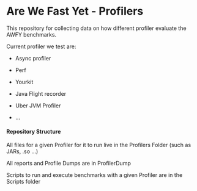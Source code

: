 Are We Fast Yet - Profilers
==========================

This repository for collecting data on how different profiler evaluate the AWFY benchmarks. 

 


Current profiler we test are:  

 - Async profiler 

 - Perf 

 - Yourkit 

 - Java Flight recorder  

 - Uber JVM Profiler 

 - … 
 
 
 #### Repository Structure  

All files for a given Profiler for it to run live in the Profilers Folder (such as JARs, .so …) 

All reports and Profile Dumps are in ProfilerDump 

Scripts to run and execute benchmarks with a given Profiler are in the Scripts folder  

 
